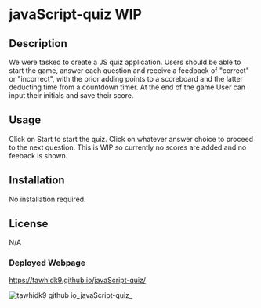 # javaScript-quiz WIP

## Description

We were tasked to create a JS quiz application. Users should be able to start the game, answer each question and receive a feedback of "correct" or "incorrect", with the prior adding points to a scoreboard and the latter deducting time from a countdown timer. At the end of the game User can input their initials and save their score.

## Usage
Click on Start to start the quiz. Click on whatever answer choice to proceed to the next question. This is WIP so currently no scores are added and no feeback is shown. 

## Installation
No installation required.

## License 
N/A

### Deployed Webpage

https://tawhidk9.github.io/javaScript-quiz/

![tawhidk9 github io_javaScript-quiz_](https://github.com/tawhidk9/javaScript-quiz/assets/113553249/bd27d786-c83b-4da0-9637-8fbbfd9855be)
